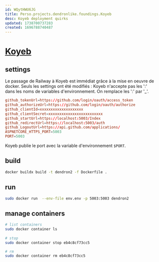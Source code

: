 ```yaml
---
id: WQytHWU6JG
title: Perso.projects.dendronlike.foundings.Koyeb
desc: Koyeb deployment quirks
updated: 1738700737283
created: 1696788740487
---
```



# [Koyeb](https://koyeb.com)

## settings

Le passage de Railway à Koyeb est immédiat grâce à la mise en oeuvre de docker.
Seuls les settings ont été modifiés : Koyeb n'accepte pas les ':' dans les noms de variables d'environnement. On remplace les ':' par '_'.

```toml
github_tokenUrl=https://github.com/login/oauth/access_token
github_authorizeUrl=https://github.com/login/oauth/authorize
github_clientId=xxxxxxxxxxxxxxxxxxxx
github_clientSecret=xxxxxxxxxxxxxxxxxxxxxxxxx
github_startUrl=https://localhost:5003/Index
github_redirectUrl=https://localhost:5003/auth
github_LogoutUrl=https://api.github.com/applications/
ASPNETCORE_HTTPS_PORT=5003
PORT=5003
``` 

Koyeb publie le port avec la variable  d'environnement `$PORT`.

## build
```bash
docker buildx build -t dendron2 -f Dockerfile .
``` 
## run
```bash
sudo docker run  --env-file env.env -p 5003:5003 dendron2
```

## manage containers

```bash
# list containers
sudo docker container ls
  
# stop
sudo docker container stop eb4c8cf73cc5

# rm
sudo docker container rm eb4c8cf73cc5
``` 

